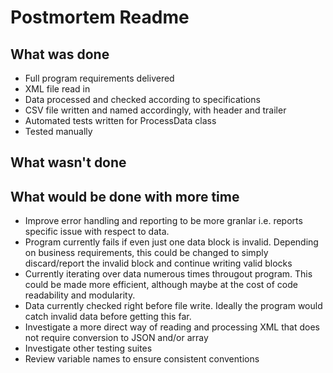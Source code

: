 # Postmortem Readme

## What was done

- Full program requirements delivered
- XML file read in
- Data processed and checked according to specifications
- CSV file written and named accordingly, with header and trailer
- Automated tests written for ProcessData class
- Tested manually

## What wasn't done

## What would be done with more time

- Improve error handling and reporting to be more granlar i.e. reports specific issue with respect to data.
- Program currently fails if even just one data block is invalid. Depending on business requirements, this could be changed to simply discard/report the invalid block and continue writing valid blocks
- Currently iterating over data numerous times througout program. This could be made more efficient, although maybe at the cost of code readability and modularity.
- Data currently checked right before file write. Ideally the program would catch invalid data before getting this far.
- Investigate a more direct way of reading and processing XML that does not require conversion to JSON and/or array
- Investigate other testing suites
- Review variable names to ensure consistent conventions
